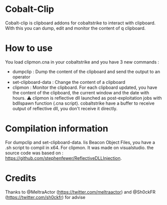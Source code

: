 # Cobalt-Clip

Cobalt-clip is clipboard addons for cobaltstrike to interact with clipboard. With this you can dump, edit and monitor the content of q clipboard.

# How to use

You load clipmon.cna in your cobaltstrike and you have 3 new commands :
- dumpclip : Dump the content of the clipboard and send the output to an operator
- set-clipboard-data : Change the content of a clipboard
- clipmon : Monitor the clipboard. For each clipboard updated, you have the content of the clipboard, the current window and the date with hours.
⚠️ clipmon is reflective dll launched as post-exploitation jobs with bdllspawn function (.cna script). cobaltstrike have a buffer to receive output of reflective dll, you don't receive it directly.

# Compilation information

For dumpclip and set-clipboard-data.
Iis Beacon Object Files, you have a .sh script to compil in x64. 
For clipmon.
It was made on visualstudio. the source code was based on : https://github.com/stephenfewer/ReflectiveDLLInjection.

# Credits

Thanks to @MeltraActor (https://twitter.com/meltraactor)  and @Sh0ckFR (https://twitter.com/sh0ckfr) for advise 
